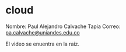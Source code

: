 # cloud


Nombre: Paul Alejandro Calvache Tapia
Correo: pa.calvache@uniandes.edu.co

El video se enuentra en la raiz.
